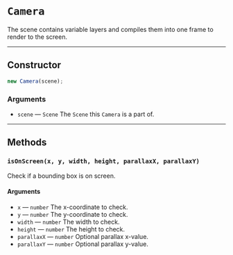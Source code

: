 # `Camera`

The scene contains variable layers and compiles them into one frame to render to the screen.

---

## Constructor

```javascript
new Camera(scene);
```

### Arguments

-   `scene` &mdash; `Scene` The `Scene` this `Camera` is a part of.

---

## Methods

### `isOnScreen(x, y, width, height, parallaxX, parallaxY)`

Check if a bounding box is on screen.

#### Arguments

-   `x` &mdash; `number` The x-coordinate to check.
-   `y` &mdash; `number` The y-coordinate to check.
-   `width` &mdash; `number` The width to check.
-   `height` &mdash; `number` The height to check.
-   `parallaxX` &mdash; `number` Optional parallax x-value.
-   `parallaxY` &mdash; `number` Optional parallax y-value.
